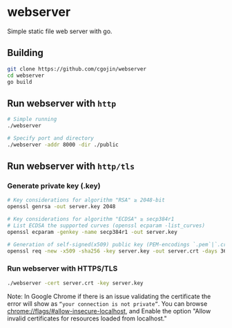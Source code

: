# webserver
Simple static file web server with go.

## Building
```sh
git clone https://github.com/cgojin/webserver
cd webserver
go build
```

## Run webserver with ``http``
```sh
# Simple running
./webserver

# Specify port and directory
./webserver -addr 8000 -dir ./public
```

## Run webserver with ``http/tls``

### Generate private key (.key)

```sh
# Key considerations for algorithm "RSA" ≥ 2048-bit
openssl genrsa -out server.key 2048

# Key considerations for algorithm "ECDSA" ≥ secp384r1
# List ECDSA the supported curves (openssl ecparam -list_curves)
openssl ecparam -genkey -name secp384r1 -out server.key

# Generation of self-signed(x509) public key (PEM-encodings `.pem`|`.crt`) based on the private (`.key`)
openssl req -new -x509 -sha256 -key server.key -out server.crt -days 3650
```

### Run webserver with HTTPS/TLS
```sh
./webserver -cert server.crt -key server.key
```

Note: In Google Chrome if there is an issue validating the certificate the error will show as ```“your connection is not private”```. 
You can browse [chrome://flags/#allow-insecure-localhost](chrome://flags/#allow-insecure-localhost), and Enable the option "Allow invalid certificates for resources loaded from localhost."
